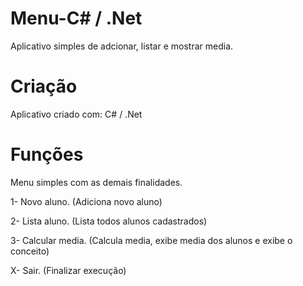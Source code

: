 # Menu-C# / .Net

Aplicativo simples de adcionar, listar e mostrar media.

# Criação

Aplicativo criado com: C# / .Net

# Funções
Menu simples com as demais finalidades.
<p>1- Novo aluno. (Adiciona novo aluno)</p>
<p>2- Lista aluno. (Lista todos alunos cadastrados)</p>
<p>3- Calcular media. (Calcula media, exibe media dos alunos e exibe o conceito)</p>
<p>X- Sair. (Finalizar execução)</p>
